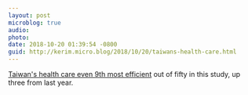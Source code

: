 ```yaml
---
layout: post
microblog: true
audio: 
photo: 
date: 2018-10-20 01:39:54 -0800
guid: http://kerim.micro.blog/2018/10/20/taiwans-health-care.html
---
```

[Taiwan's health care even 9th most efficient](https://www.bloomberg.com/news/articles/2018-09-19/u-s-near-bottom-of-health-index-hong-kong-and-singapore-at-top) out of fifty in this study, up three from last year.
